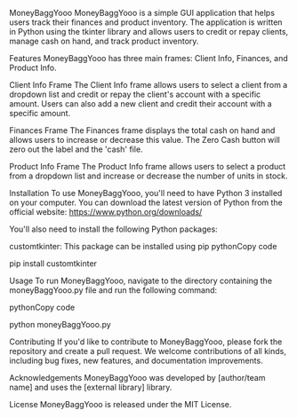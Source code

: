MoneyBaggYooo
MoneyBaggYooo is a simple GUI application that helps users track their finances and product inventory. The application is written in Python using the tkinter library and allows users to credit or repay clients, manage cash on hand, and track product inventory.

Features
MoneyBaggYooo has three main frames: Client Info, Finances, and Product Info.

Client Info Frame
The Client Info frame allows users to select a client from a dropdown list and credit or repay the client's account with a specific amount. Users can also add a new client and credit their account with a specific amount.

Finances Frame
The Finances frame displays the total cash on hand and allows users to increase or decrease this value. The Zero Cash button will zero out the label and the 'cash' file.

Product Info Frame
The Product Info frame allows users to select a product from a dropdown list and increase or decrease the number of units in stock.

Installation
To use MoneyBaggYooo, you'll need to have Python 3 installed on your computer. You can download the latest version of Python from the official website: https://www.python.org/downloads/

You'll also need to install the following Python packages:

customtkinter: This package can be installed using pip
pythonCopy code

pip install customtkinter

Usage
To run MoneyBaggYooo, navigate to the directory containing the moneyBaggYooo.py file and run the following command:

pythonCopy code

python moneyBaggYooo.py

Contributing
If you'd like to contribute to MoneyBaggYooo, please fork the repository and create a pull request. We welcome contributions of all kinds, including bug fixes, new features, and documentation improvements.

Acknowledgements
MoneyBaggYooo was developed by [author/team name] and uses the [external library] library.

License
MoneyBaggYooo is released under the MIT License.
